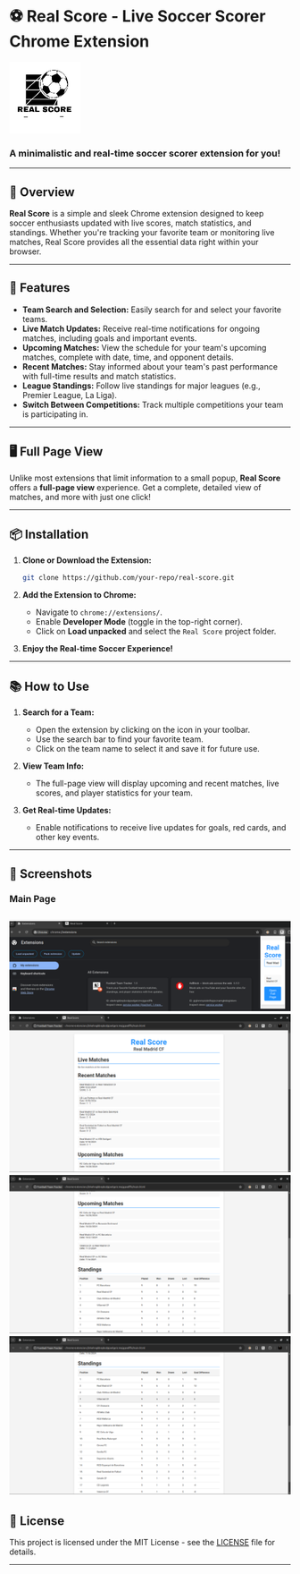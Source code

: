 # ⚽ Real Score - Live Soccer Scorer Chrome Extension

![Icon](images/icon-128.png)

### A minimalistic and real-time soccer scorer extension for you!

---

## 📖 Overview

**Real Score** is a simple and sleek Chrome extension designed to keep soccer enthusiasts updated with live scores, match statistics, and standings. Whether you're tracking your favorite team or monitoring live matches, Real Score provides all the essential data right within your browser.

---

## 🚀 Features

- **Team Search and Selection:** Easily search for and select your favorite teams.
- **Live Match Updates:** Receive real-time notifications for ongoing matches, including goals and important events.
- **Upcoming Matches:** View the schedule for your team's upcoming matches, complete with date, time, and opponent details.
- **Recent Matches:** Stay informed about your team's past performance with full-time results and match statistics.
- **League Standings:** Follow live standings for major leagues (e.g., Premier League, La Liga).
- **Switch Between Competitions:** Track multiple competitions your team is participating in.
---

## 🖥 Full Page View

Unlike most extensions that limit information to a small popup, **Real Score** offers a **full-page view** experience. Get a complete, detailed view of matches, and more with just one click!

---

## 📦 Installation

1. **Clone or Download the Extension:**
    ```bash
    git clone https://github.com/your-repo/real-score.git
    ```

2. **Add the Extension to Chrome:**
   - Navigate to `chrome://extensions/`.
   - Enable **Developer Mode** (toggle in the top-right corner).
   - Click on **Load unpacked** and select the `Real Score` project folder.

3. **Enjoy the Real-time Soccer Experience!**

---

## 📚 How to Use

1. **Search for a Team:**
   - Open the extension by clicking on the icon in your toolbar.
   - Use the search bar to find your favorite team.
   - Click on the team name to select it and save it for future use.

2. **View Team Info:**
   - The full-page view will display upcoming and recent matches, live scores, and player statistics for your team.

3. **Get Real-time Updates:**
   - Enable notifications to receive live updates for goals, red cards, and other key events.

---

## 📸 Screenshots

### Main Page

![Popup Window](Pictures/realscore4.png)
![Mani Page(1)](Pictures/realscore1.png)
![Main Page(2)](Pictures/realscore2.png)
![Main Page(3)](Pictures/realscore3.png)
---

## 📄 License

This project is licensed under the MIT License - see the [LICENSE](LICENSE) file for details.

---
